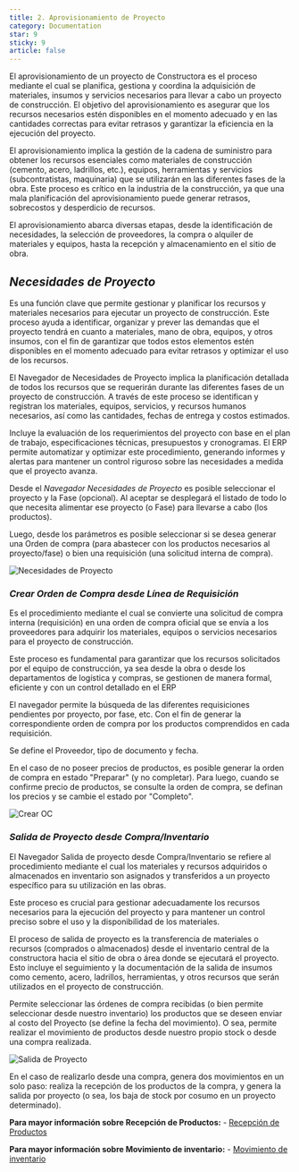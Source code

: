 ```yaml
---
title: 2. Aprovisionamiento de Proyecto
category: Documentation
star: 9
sticky: 9
article: false
---
```


El aprovisionamiento de un proyecto de Constructora es el proceso mediante el cual se planifica, gestiona y coordina la adquisición de materiales, insumos y servicios necesarios para llevar a cabo un proyecto de construcción. 
El objetivo del aprovisionamiento es asegurar que los recursos necesarios estén disponibles en el momento adecuado y en las cantidades correctas para evitar retrasos y garantizar la eficiencia en la ejecución del proyecto.

El aprovisionamiento implica la gestión de la cadena de suministro para obtener los recursos esenciales como materiales de construcción (cemento, acero, ladrillos, etc.), equipos, herramientas y servicios (subcontratistas, maquinaria) que se utilizarán en las diferentes fases de la obra. Este proceso es crítico en la industria de la construcción, ya que una mala planificación del aprovisionamiento puede generar retrasos, sobrecostos y desperdicio de recursos.

El aprovisionamiento abarca diversas etapas, desde la identificación de necesidades, la selección de proveedores, la compra o alquiler de materiales y equipos, hasta la recepción y almacenamiento en el sitio de obra.

## *Necesidades de Proyecto*

Es una función clave que permite gestionar y planificar los recursos y materiales necesarios para ejecutar un proyecto de construcción. Este proceso ayuda a identificar, organizar y prever las demandas que el proyecto tendrá en cuanto a materiales, mano de obra, equipos, y otros insumos, con el fin de garantizar que todos estos elementos estén disponibles en el momento adecuado para evitar retrasos y optimizar el uso de los recursos.

El Navegador de Necesidades de Proyecto implica la planificación detallada de todos los recursos que se requerirán durante las diferentes fases de un proyecto de construcción. A través de este proceso se identifican y registran los materiales, equipos, servicios, y recursos humanos necesarios, así como las cantidades, fechas de entrega y costos estimados.

Incluye la evaluación de los requerimientos del proyecto con base en el plan de trabajo, especificaciones técnicas, presupuestos y cronogramas. El ERP permite automatizar y optimizar este procedimiento, generando informes y alertas para mantener un control riguroso sobre las necesidades a medida que el proyecto avanza.

Desde el *Navegador Necesidades de Proyecto* es posible seleccionar el proyecto y la Fase (opcional). Al aceptar se desplegará el listado de todo lo que necesita alimentar ese proyecto (o Fase) para llevarse a cabo (los productos).

Luego, desde los parámetros es posible seleccionar si se desea generar una Orden de compra (para abastecer con los productos necesarios al proyecto/fase) o bien una requisición (una solicitud interna de compra).

![Necesidades de Proyecto](/assets/img/docs/construction-management/com-image3.png)

### *Crear Orden de Compra desde Línea de Requisición*

Es el procedimiento mediante el cual se convierte una solicitud de compra interna (requisición) en una orden de compra oficial que se envía a los proveedores para adquirir los materiales, equipos o servicios necesarios para el proyecto de construcción.

Este proceso es fundamental para garantizar que los recursos solicitados por el equipo de construcción, ya sea desde la obra o desde los departamentos de logística y compras, se gestionen de manera formal, eficiente y con un control detallado en el ERP

El navegador permite la búsqueda de las diferentes requisiciones pendientes por proyecto, por fase, etc. Con el fin de generar la correspondiente orden de compra por los productos comprendidos en cada requisición.

Se define el Proveedor, tipo de documento y fecha.

En el caso de no poseer precios de productos, es posible generar la orden de compra en estado "Preparar" (y no completar). Para luego, cuando se confirme precio de productos, se consulte la orden de compra, se definan los precios y se cambie el estado por "Completo".

![Crear OC](/assets/img/docs/construction-management/com-image4.png)

### *Salida de Proyecto desde Compra/Inventario*

El Navegador Salida de proyecto desde Compra/Inventario se refiere al procedimiento mediante el cual los materiales y recursos adquiridos o almacenados en inventario son asignados y transferidos a un proyecto específico para su utilización en las obras.

Este proceso es crucial para gestionar adecuadamente los recursos necesarios para la ejecución del proyecto y para mantener un control preciso sobre el uso y la disponibilidad de los materiales.

El proceso de salida de proyecto es la transferencia de materiales o recursos (comprados o almacenados) desde el inventario central de la constructora hacia el sitio de obra o área donde se ejecutará el proyecto. Esto incluye el seguimiento y la documentación de la salida de insumos como cemento, acero, ladrillos, herramientas, y otros recursos que serán utilizados en el proyecto de construcción.

Permite seleccionar las órdenes de compra recibidas (o bien permite seleccionar desde nuestro inventario) los productos que se deseen enviar al costo del Proyecto (se define la fecha del movimiento). O sea, permite realizar el movimiento de productos desde nuestro propio stock o desde una compra realizada.

![Salida de Proyecto](/assets/img/docs/construction-management/com-image5.png)

En el caso de realizarlo desde una compra, genera dos movimientos en un solo paso: realiza la recepción de los productos de la compra, y genera la salida por proyecto (o sea, los baja de stock por cosumo en un proyecto determinado).

**Para mayor información sobre Recepción de Productos:** - [Recepción de Productos](../../purchase-management/reception)

**Para mayor información sobre Movimiento de inventario:** - [Movimiento de inventario](../../material-management/inventory-move)